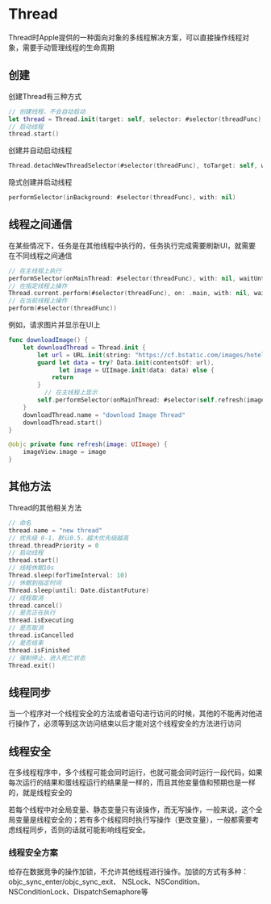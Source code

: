 # Thread

Thread时Apple提供的一种面向对象的多线程解决方案，可以直接操作线程对象，需要手动管理线程的生命周期

## 创建

创建Thread有三种方式

```swift
// 创建线程，不会自动启动
let thread = Thread.init(target: self, selector: #selector(threadFunc), object: nil)
// 启动线程
thread.start()
```

创建并自动启动线程

```swift
Thread.detachNewThreadSelector(#selector(threadFunc), toTarget: self, with: nil)
```

隐式创建并启动线程

```swift
performSelector(inBackground: #selector(threadFunc), with: nil)
```

## 线程之间通信

在某些情况下，任务是在其他线程中执行的，任务执行完成需要刷新UI，就需要在不同线程之间通信

```swift
// 在主线程上执行
performSelector(onMainThread: #selector(threadFunc), with: nil, waitUntilDone: false)        
// 在指定线程上操作
Thread.current.perform(#selector(threadFunc), on: .main, with: nil, waitUntilDone: true)
// 在当前线程上操作
perform(#selector(threadFunc))
```

例如，请求图片并显示在UI上

```swift
func downloadImage() {
    let downloadThread = Thread.init {
        let url = URL.init(string: "https://cf.bstatic.com/images/hotel/max1280x900/262/262672564.jpg")!
        guard let data = try? Data.init(contentsOf: url),
              let image = UIImage.init(data: data) else {
            return
        }
	      // 在主线程上显示
        self.performSelector(onMainThread: #selector(self.refresh(image:)), with: image, waitUntilDone: false)
    }
    downloadThread.name = "download Image Thread"
    downloadThread.start()
}

@objc private func refresh(image: UIImage) {
    imageView.image = image
}
```

## 其他方法

Thread的其他相关方法

```swift
// 命名
thread.name = "new thread"
// 优先级 0-1，默认0.5，越大优先级越高
thread.threadPriority = 0
// 启动线程
thread.start()
// 线程休眠10s
Thread.sleep(forTimeInterval: 10)
// 休眠到指定时间
Thread.sleep(until: Date.distantFuture)
// 线程取消
thread.cancel()
// 是否正在执行
thread.isExecuting
// 是否取消
thread.isCancelled
// 是否结束
thread.isFinished
// 强制停止，进入死亡状态
Thread.exit()
```

## 线程同步

当一个程序对一个线程安全的方法或者语句进行访问的时候，其他的不能再对他进行操作了，必须等到这次访问结束以后才能对这个线程安全的方法进行访问

## 线程安全

在多线程程序中，多个线程可能会同时运行，也就可能会同时运行一段代码，如果每次运行的结果和蛋线程运行的结果是一样的，而且其他变量值和预期也是一样的，就是线程安全的

若每个线程中对全局变量、静态变量只有读操作，而无写操作，一般来说，这个全局变量是线程安全的；若有多个线程同时执行写操作（更改变量），一般都需要考虑线程同步，否则的话就可能影响线程安全。

### 线程安全方案

给存在数据竞争的操作加锁，不允许其他线程进行操作。加锁的方式有多种：objc_sync_enter/objc_sync_exit、 NSLock、NSCondition、NSConditionLock、DispatchSemaphore等
